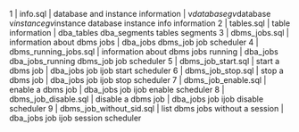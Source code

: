 1 | info.sql | database and instance information | v$database gv$database v$instance gv$instance database instance info information 
2 | tables.sql | table information | dba_tables dba_segments tables segments
3 | dbms_jobs.sql | information about dbms jobs | dba_jobs dbms_job job scheduler
4 | dbms_running_jobs.sql | information about dbms jobs running | dba_jobs dba_jobs_running dbms_job job scheduler
5 | dbms_job_start.sql | start a dbms job | dba_jobs job ijob start scheduler
6 | dbms_job_stop.sql | stop a dbms job | dba_jobs job ijob stop scheduler
7 | dbms_job_enable.sql | enable a dbms job | dba_jobs job ijob enable scheduler
8 | dbms_job_disable.sql | disable a dbms job | dba_jobs job ijob disable scheduler
9 | dbms_job_without_sid.sql | list dbms jobs without a session | dba_jobs job ijob session scheduler
